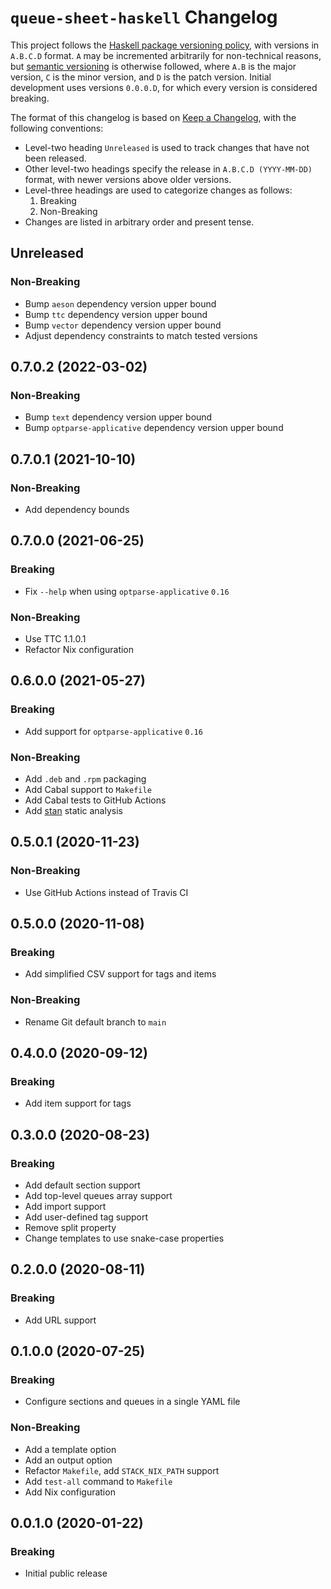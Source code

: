# `queue-sheet-haskell` Changelog

This project follows the [Haskell package versioning policy][PVP], with
versions in `A.B.C.D` format.  `A` may be incremented arbitrarily for
non-technical reasons, but [semantic versioning][SemVer] is otherwise
followed, where `A.B` is the major version, `C` is the minor version, and `D`
is the patch version.  Initial development uses versions `0.0.0.D`, for which
every version is considered breaking.

[PVP]: <https://pvp.haskell.org/>
[SemVer]: <https://semver.org/>

The format of this changelog is based on [Keep a Changelog][KaC], with the
following conventions:

* Level-two heading `Unreleased` is used to track changes that have not been
  released.
* Other level-two headings specify the release in `A.B.C.D (YYYY-MM-DD)`
  format, with newer versions above older versions.
* Level-three headings are used to categorize changes as follows:
    1. Breaking
    2. Non-Breaking
* Changes are listed in arbitrary order and present tense.

[KaC]: <https://keepachangelog.com/en/1.0.0/>

## Unreleased

### Non-Breaking

* Bump `aeson` dependency version upper bound
* Bump `ttc` dependency version upper bound
* Bump `vector` dependency version upper bound
* Adjust dependency constraints to match tested versions

## 0.7.0.2 (2022-03-02)

### Non-Breaking

* Bump `text` dependency version upper bound
* Bump `optparse-applicative` dependency version upper bound

## 0.7.0.1 (2021-10-10)

### Non-Breaking

* Add dependency bounds

## 0.7.0.0 (2021-06-25)

### Breaking

* Fix `--help` when using `optparse-applicative` `0.16`

### Non-Breaking

* Use TTC 1.1.0.1
* Refactor Nix configuration

## 0.6.0.0 (2021-05-27)

### Breaking

* Add support for `optparse-applicative` `0.16`

### Non-Breaking

* Add `.deb` and `.rpm` packaging
* Add Cabal support to `Makefile`
* Add Cabal tests to GitHub Actions
* Add [stan](https://hackage.haskell.org/package/stan) static analysis

## 0.5.0.1 (2020-11-23)

### Non-Breaking

* Use GitHub Actions instead of Travis CI

## 0.5.0.0 (2020-11-08)

### Breaking

* Add simplified CSV support for tags and items

### Non-Breaking

* Rename Git default branch to `main`

## 0.4.0.0 (2020-09-12)

### Breaking

* Add item support for tags

## 0.3.0.0 (2020-08-23)

### Breaking

* Add default section support
* Add top-level queues array support
* Add import support
* Add user-defined tag support
* Remove split property
* Change templates to use snake-case properties

## 0.2.0.0 (2020-08-11)

### Breaking

* Add URL support

## 0.1.0.0 (2020-07-25)

### Breaking

* Configure sections and queues in a single YAML file

### Non-Breaking

* Add a template option
* Add an output option
* Refactor `Makefile`, add `STACK_NIX_PATH` support
* Add `test-all` command to `Makefile`
* Add Nix configuration

## 0.0.1.0 (2020-01-22)

### Breaking

* Initial public release
